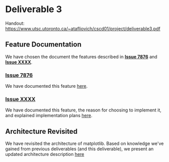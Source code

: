# Deliverable 3

Handout: https://www.utsc.utoronto.ca/~atafliovich/cscd01/project/deliverable3.pdf

## Feature Documentation

We have chosen the document the features described in **[Issue 7876](https://github.com/matplotlib/matplotlib/issues/7876)** and **[Issue XXXX](https://github.com/matplotlib/matplotlib/issues/XXXX)**. 

### [Issue 7876](https://github.com/matplotlib/matplotlib/issues/7876) ### 
We have documented this feature [here](./7876.md).

### [Issue XXXX](https://github.com/matplotlib/matplotlib/issues/XXXX) ### 
We have documented this feature, the reason for choosing to implement it, and explained implementation plans [here](./XXXX.md).

## Architecture Revisited ##
We have revisited the architecture of matplotlib. Based on knowledge we've gained from previous deliverables (and this deliverable), we present an updated architecture description [here](./architecture.md)






